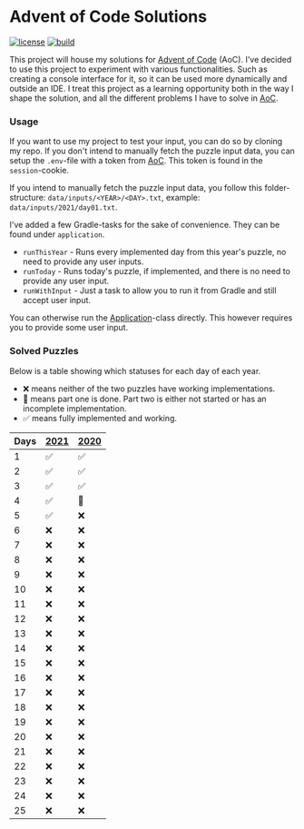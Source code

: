 # Advent of Code Solutions
[![license][license-badge]][mit] [![build][ci-badge]](https://github.com/nozemi/advent-of-code/actions?query=workflow%3Abuild)

This project will house my solutions for [Advent of Code][aoc-url] (AoC). I've decided to use this project to experiment with various functionalities. Such as creating a console interface for it, so it can be used more dynamically and outside an IDE. I treat this project as a learning opportunity both in the way I shape the solution, and all the different problems I have to solve in [AoC][aoc-url].

### Usage
If you want to use my project to test your input, you can do so by cloning my repo. If you don't intend to manually fetch the puzzle input data, you can setup the `.env`-file with a token from [AoC][aoc-url]. This token is found in the `session`-cookie.

If you intend to manually fetch the puzzle input data, you follow this folder-structure: `data/inputs/<YEAR>/<DAY>.txt`, example: `data/inputs/2021/day01.txt`.

I've added a few Gradle-tasks for the sake of convenience. They can be found under `application`.
- `runThisYear` - Runs every implemented day from this year's puzzle, no need to provide any user inputs.
- `runToday` - Runs today's puzzle, if implemented, and there is no need to provide any user input.
- `runWithInput` - Just a task to allow you to run it from Gradle and still accept user input.

You can otherwise run the [Application](/src/main/kotlin/io/nozemi/aoc/Application.kt)-class directly. This however requires you to provide some user input.

### Solved Puzzles
Below is a table showing which statuses for each day of each year.
- ❌ means neither of the two puzzles have working implementations.
- 🚧 means part one is done. Part two is either not started or has an incomplete implementation.
- ✅ means fully implemented and working.

| Days    | [2021][2021]    | [2020][2020]  |
|---------|-----------------|---------------|
| 1	      |	✅		        | ✅		    |
| 2	      |	✅	            | ✅		    |
| 3	      |	✅	            | ✅		    |
| 4	      |	✅				| 🚧		    |
| 5	      |	✅				| ❌			|
| 6	      |	❌				| ❌			|
| 7	      |	❌				| ❌			|
| 8	      |	❌				| ❌			|
| 9	      |	❌				| ❌			|
| 10      |	❌				| ❌			|
| 11      |	❌				| ❌			|
| 12      |	❌				| ❌			|
| 13      |	❌				| ❌			|
| 14      |	❌				| ❌			|
| 15      |	❌				| ❌			|
| 16      |	❌				| ❌			|
| 17      |	❌				| ❌			|
| 18      |	❌				| ❌			|
| 19      |	❌				| ❌			|
| 20      |	❌				| ❌			|
| 21      |	❌				| ❌			|
| 22      |	❌				| ❌			|
| 23      |	❌				| ❌			|
| 24      |	❌				| ❌			|
| 25      |	❌				| ❌			|

[aoc-url]:https://adventofcode.com/
[mit]: https://opensource.org/licenses/MIT
[license]: /LICENSE.md

[license-badge]: https://img.shields.io/badge/license-MIT-informational
[ci-badge]: https://github.com/nozemi/advent-of-code/actions/workflows/gradle-build.yml/badge.svg

[2020]: https://adventofcode.com/2020
[2021]: https://adventofcode.com/2021